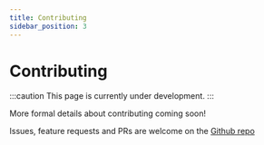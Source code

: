 ```yaml
---
title: Contributing
sidebar_position: 3
---
```


# Contributing

:::caution
This page is currently under development.
:::

More formal details about contributing coming soon!

Issues, feature requests and PRs are welcome on the [Github repo](https://github.com/abayomi185/astrysk-packages)
